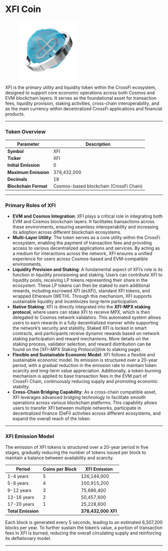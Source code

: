 # XFI Coin



<figure><img src="../.gitbook/assets/02.png" alt="" width="188"><figcaption></figcaption></figure>

XFI is the primary utility and liquidity token within the CrossFi ecosystem, designed to support core economic operations across both Cosmos and EVM blockchain layers. It serves as the foundational asset for transaction fees, liquidity provision, staking activities, cross-chain interoperability, and as the main currency within decentralized CrossFi applications and financial products.

***

### Token Overview

| Parameter             | Description                             |
| --------------------- | --------------------------------------- |
| **Symbol**            | XFI                                     |
| **Ticker**            | XFI                                     |
| **Initial Emission**  | 0                                       |
| **Maximum Emission**  | 378,432,000                             |
| **Decimals**          | 18                                      |
| **Blockchain Format** | Cosmos-based blockchain (CrossFi Chain) |

***

### Primary Roles of XFI

* **EVM and Cosmos Integration**: XFI plays a critical role in integrating both EVM and Cosmos blockchain layers. It facilitates transactions across these environments, ensuring seamless interoperability and increasing its adoption across different blockchain ecosystems.
* **Multi-Layer Utility**: The token serves as a core utility within the CrossFi ecosystem, enabling the payment of transaction fees and providing access to various decentralized applications and services. By acting as a medium for interactions across the network, XFI ensures a unified experience for users across Cosmos-based and EVM-compatible environments.
* **Liquidity Provision and Staking**: A fundamental aspect of XFI’s role is its function in liquidity provisioning and staking. Users can contribute XFI to liquidity pools, receiving LP tokens representing their share in the ecosystem. These LP tokens can then be staked to earn additional rewards, including escrowed XFI (esXFI), standard XFI tokens, and wrapped Ethereum (WETH). Through this mechanism, XFI supports sustainable liquidity and incentivizes long-term participation.
* **Native Staking**: XFI is directly integrated into the **XFI-MPX staking protocol**, where users can stake XFI to receive MPX, which is then delegated to Cosmos network validators. This automated system allows users to earn rewards in a fully decentralized manner while supporting the network’s security and stability. Staked XFI is locked in smart contracts, and participants receive dynamic rewards based on network staking participation and reward mechanisms. More details on the staking process, validator selection, and reward distribution can be found on the \[XFI-MPX Staking Protocol]\(link to staking page).
* **Flexible and Sustainable Economic Model**: XFI follows a flexible and sustainable economic model. Its emission is structured over a 20-year period, with a gradual reduction in the emission rate to maintain token scarcity and long-term value appreciation. Additionally, a token-burning mechanism is applied to base transaction fees in the EVM part of CrossFi Chain, continuously reducing supply and promoting economic stability.
* **Cross-Chain Bridging Capability**: As a cross-chain compatible asset, XFI leverages advanced bridging technology to facilitate smooth operations across various blockchain platforms. This capability allows users to transfer XFI between multiple networks, participate in decentralized finance (DeFi) activities across different ecosystems, and expand the overall reach of the token.

***

### XFI Emission Model

The emission of XFI tokens is structured over a 20-year period in five stages, gradually reducing the number of tokens issued per block to maintain a balance between availability and scarcity.

| Period             | Coins per Block | XFI Emission        |
| ------------------ | --------------- | ------------------- |
| 1-4 years          | 5               | 126,144,000         |
| 5-8 years          | 4               | 100,915,200         |
| 9-12 years         | 3               | 75,686,400          |
| 13-16 years        | 2               | 50,457,600          |
| 17-20 years        | 1               | 25,228,800          |
| **Total Emission** |                 | **378,432,000 XFI** |

Each block is generated every 5 seconds, leading to an estimated 6,307,200 blocks per year. To further sustain the token’s value, a portion of transaction fees in XFI is burned, reducing the overall circulating supply and reinforcing its deflationary model.

***
